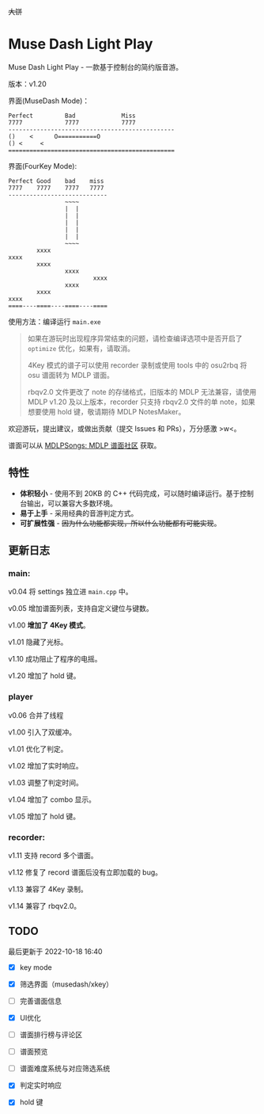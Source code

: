 ~~大饼~~

# Muse Dash Light Play

Muse Dash Light Play - 一款基于控制台的简约版音游。

版本：v1.20

界面(MuseDash Mode)：

```
Perfect         Bad             Miss
7777            7777            7777
-----------------------------------------------
()    <      O===========O
() <     <
===============================================
```

界面(FourKey Mode):

```
Perfect Good    bad    miss
7777    7777    7777   7777
----------------------------
                ~~~~
                |  |
                |  |
                |  |
                |  |
                |  | 
                ~~~~
        xxxx
xxxx
        xxxx
                xxxx
                        xxxx
                xxxx
        xxxx
xxxx
====----====----====----====
```

使用方法：编译运行 `main.exe`

> 如果在游玩时出现程序异常结束的问题，请检查编译选项中是否开启了 `optimize` 优化，如果有，请取消。
>
> 4Key 模式的谱子可以使用 recorder 录制或使用 tools 中的 osu2rbq 将 osu 谱面转为 MDLP 谱面。
>
> rbqv2.0 文件更改了 note 的存储格式，旧版本的 MDLP 无法兼容，请使用 MDLP v1.20 及以上版本，recorder 只支持 rbqv2.0 文件的单 note，如果想要使用 hold 键，敬请期待 MDLP NotesMaker。

欢迎游玩，提出建议，或做出贡献（提交 Issues 和 PRs），万分感激 >w<。

谱面可以从 [MDLPSongs: MDLP 谱面社区](https://github.com/qingchenling/MDLPSongs) 获取。

## 特性

- **体积轻小** - 使用不到 20KB 的 C++ 代码完成，可以随时编译运行。基于控制台输出，可以兼容大多数环境。
- **易于上手** - 采用经典的音游判定方式。
- **可扩展性强** - ~~因为什么功能都实现，所以什么功能都有可能实现~~。

## 更新日志

### main:
v0.04 将 settings 独立进 `main.cpp` 中。

v0.05 增加谱面列表，支持自定义键位与键数。

v1.00 **增加了 4Key 模式**。

v1.01 隐藏了光标。

v1.10 成功阻止了程序的电摇。

v1.20 增加了 hold 键。

### player

v0.06 合并了线程

v1.00 引入了双缓冲。

v1.01 优化了判定。

v1.02 增加了实时响应。

v1.03 调整了判定时间。

v1.04 增加了 combo 显示。

v1.05 增加了 hold 键。

### recorder:

v1.11 支持 record 多个谱面。

v1.12 修复了 record 谱面后没有立即加载的 bug。

v1.13 兼容了 4Key 录制。

v1.14 兼容了 rbqv2.0。

## TODO

最后更新于 2022-10-18 16:40

- [x] key mode

- [x] 筛选界面（musedash/xkey）

- [ ] 完善谱面信息

- [x] UI优化

- [ ] 谱面排行榜与评论区

- [ ] 谱面预览

- [ ] 谱面难度系统与对应筛选系统

- [x] 判定实时响应

- [x] hold 键
